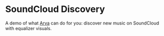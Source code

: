# SoundCloud Discovery
A demo of what <a href="http://arva.readme.io/docs/installation">Arva</a> can do for you: discover new music on SoundCloud with equalizer visuals.
